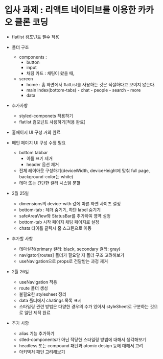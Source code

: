 
# 입사 과제 : 리액트 네이티브를 이용한 카카오 클론 코딩

- flatlist 컴포넌트 필수 적용

- 폴더 구조
    - components :
        - button
        - input
        - 채팅 카드 : 채팅이 왔을 때,
    - screen
        - home : 홈 화면에서 flatList를 사용하는 것은 적절하다고 보이지 않는다.
        - main
            index(bottom-tabs)
                - chat
                - people
                - search
                - more
        - data
- 추가사항
    - styled-componets 적용하기
    - flatlist 컴포넌트 사용하기[적용 완료]

- 홈페이지 UI 구성 거의 완료
- 메인 페이지 UI 구성 수정 필요
    - bottom tabbar
        - 이름 표기 제거
        - header 옵션 제거
    - 전체 레이아웃 구성하기(deviceWidth, deviceHeight에 맞춰 full page, background-color는 white)
    - 테마 또는 간단한 컬러 시스템 분할

- 2월 25일
    - dimensions의 device-with 값에 따른 화면 사이즈 설정
    - bottom-tab : 헤더 숨기기, 하단 label 숨기기
    - safeAreaView와 StatusBar를 추가하여 영역 설정
    - bottom-tab 시작 페이지 채팅 페이지로 설정
    - chats 타이틀 클릭시 홈 스크린으로 이동

- 추가할 사항
    - 테마설정(primary 컬러: black, secondary 컬러: gray)
    - navigator[routes] 폴더가 필요할 지 폴더 구조 고려해보기
    - useNavigation으로 props로 전달받는 과정 제거

- 2월 26일
    - useNavigation 적용
    - route 폴더 생성
    - 불필요한 stylesheet 정리
    - data 폴더에서 chatings 목록 표시
    - 스타일링 관련 방법은 다양한 경우의 수가 있어서 styleSheet로 구분하는 것으로 일단 제작 완료


- 추가 사항
    - alias 기능 추가하기
    - stled-components가 아닌 적당한 스타일링 방법에 대해서 생각해보기
    - headless 또는 compound 패턴과 atomic design 등에 대해서 고려
    - 아키텍처 패턴 고려해보기